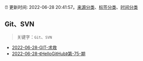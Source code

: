 :alarm_clock: 更新时间: 2022-06-28 20:41:57。[来源分类](../README.md)、[标签分类](../TAGS.md)、[时间分类](../TIMELINE.md)

## Git、SVN


> 关键字：`Git`、`SVN`



- [2022-06-28-GIT-求救](https://www.v2ex.com/t/862787) 
- [2022-06-28-《HelloGitHub》第-75-期](https://toutiao.io/k/blaigj9) 